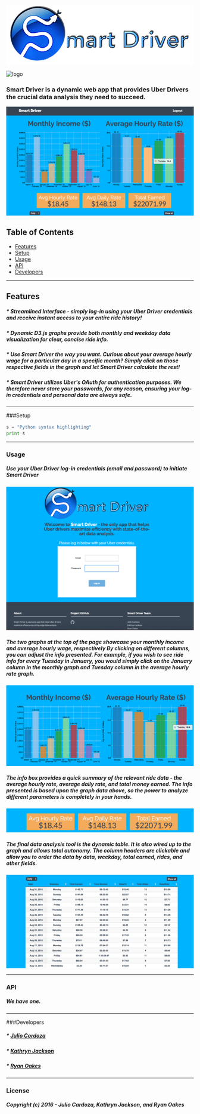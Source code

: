 ![logo](smart_driver/driver_app/static/driver_app/assets/img/Smart_Driver_logo.png)

![logo](https://img.shields.io/wercker/ci/wercker/docs.svg)

### **Smart Driver** is a dynamic web app that provides Uber Drivers the crucial data analysis they need to succeed.

![logo](smart_driver/driver_app/static/driver_app/assets/img/readme_screen.png)


## Table of Contents  
* [Features](#features)  
* [Setup](#setup)
* [Usage](#usage)
* [API](#api)
* [Developers](#developers)
<a name="headers"/>

***

## Features
##### * Streamlined Interface - simply log-in using your Uber Driver credentials and receive instant access to your entire ride history!
##### * Dynamic D3.js graphs provide both monthly and weekday data visualization for clear, concise ride info.
##### * Use _Smart Driver_ the way you want. Curious about your average hourly wage for a particular day in a specific month? Simply click on those respective fields in the graph and let _Smart Driver_ calculate the rest!
##### * _Smart Driver_ utilizes Uber's OAuth for authentication purposes. We therefore never store your passwords, for any reason, ensuring your log-in credentials and personal data are always safe.

***

###Setup

```python
s = "Python syntax highlighting"
print s
```

***

### Usage

##### Use your _Uber Driver_ log-in credentials (email and password) to initiate _Smart Driver_

![logo](smart_driver/driver_app/static/driver_app/assets/img/logout.png)

##### The two graphs at the top of the page showcase your monthly income and average hourly wage, respectively By clicking on different columns, you can adjust the info presented.  For example, if you wish to see ride info for every Tuesday in January, you would simply click on the January column in the monthly graph and Tuesday column in the average hourly rate graph.

![logo](smart_driver/driver_app/static/driver_app/assets/img/months.png)

##### The info box provides a quick summary of the relevant ride data - the average hourly rate, average daily rate, and total money earned. The info presented is based upon the graph data above, so the power to analyze different parameters is completely in your hands.

![logo](smart_driver/driver_app/static/driver_app/assets/img/info_graph.png)

##### The final data analysis tool is the dynamic table. It is also wired up to the graph and allows total autonomy. The column headers are clickable and allow you to order the data by data, weekday, total earned, rides, and other fields.

![logo](smart_driver/driver_app/static/driver_app/assets/img/table.png)

***

### API

##### We have one.

***

###Developers
##### * [Julio Cordoza](https://github.com/juliojr77)
##### * [Kathryn Jackson](https://github.com/katjackson)
##### * [Ryan Oakes](http://ryanoakes.github.io./)

***


### License

##### Copyright (c) 2016 - Julio Cardoza, Kathryn Jackson, and Ryan Oakes
